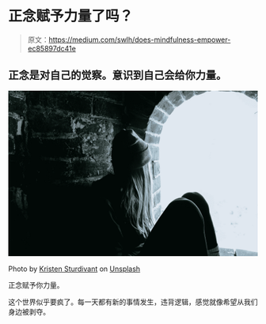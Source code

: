 # 正念赋予力量了吗？

> 原文：<https://medium.com/swlh/does-mindfulness-empower-ec85897dc41e>

## 正念是对自己的觉察。意识到自己会给你力量。

![](img/203990c41e6e0e0979d480cebc559fbe.png)

Photo by [Kristen Sturdivant](https://unsplash.com/photos/RuCd4zdu8kc?utm_source=unsplash&utm_medium=referral&utm_content=creditCopyText) on [Unsplash](https://unsplash.com/search/photos/mindfulness?utm_source=unsplash&utm_medium=referral&utm_content=creditCopyText)

正念赋予你力量。

这个世界似乎要疯了。每一天都有新的事情发生，违背逻辑，感觉就像希望从我们身边被剥夺。